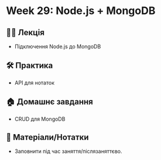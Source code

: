 # Week 29: Node.js + MongoDB

## 🧑‍🏫 Лекція
- Підключення Node.js до MongoDB

## 🛠 Практика
- API для нотаток

## 🏠 Домашнє завдання
- CRUD для MongoDB

## 📎 Матеріали/Нотатки
- Заповнити під час заняття/післязаняттєво.